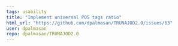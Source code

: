 ```yaml
---
tags: usability
title: "Implement universal POS tags ratio"
html_url: "https://github.com/dpalmasan/TRUNAJOD2.0/issues/63"
user: dpalmasan
repo: dpalmasan/TRUNAJOD2.0
---
```


